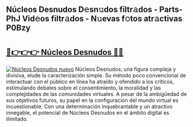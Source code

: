 ## Núcleos Desnudos D𝚎sn𝚞dos filtr𝚊dos - Parts-PhJ Vid𝚎os filtr𝚊dos - N𝚞evas f𝚘tos atr𝚊ctivas P0Bzy

# <h2><a href="http://mb0oe3h.tromn.icu/?c=N%c3%bacleos+Desnudos">🔗👉👉👉 Núcleos Desnudos 🔗🔗</a></h2>

[![Núcleos Desnudos nuevo](https://i.imgur.com/pEAQMta.gif)](http://mb0oe3h.tromn.icu/?c=N%c3%bacleos+Desnudos)
Núcleos Desnudos, una figura compleja y divisiva, elude la caracterización simple. Su método poco convencional de interactuar con el público en línea ha atraído y ofendido a los críticos, estimulando debates sobre el consentimiento, la moralidad y las complejidades de las comunidades virtuales. A pesar de la ambigüedad de sus objetivos futuros, su papel en la configuración del mundo virtual es incuestionable. Con una determinación inquebrantable y un atractivo innegable, el potencial de Núcleos Desnudos en el ámbito digital es ilimitado.
